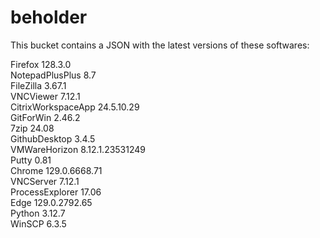 # beholder
This bucket contains a JSON with the latest versions of these softwares:

Firefox            128.3.0          
NotepadPlusPlus    8.7              
FileZilla          3.67.1           
VNCViewer          7.12.1           
CitrixWorkspaceApp 24.5.10.29       
GitForWin          2.46.2           
7zip               24.08            
GithubDesktop      3.4.5            
VMWareHorizon      8.12.1.23531249  
Putty              0.81             
Chrome             129.0.6668.71    
VNCServer          7.12.1           
ProcessExplorer    17.06            
Edge               129.0.2792.65    
Python             3.12.7           
WinSCP             6.3.5            




